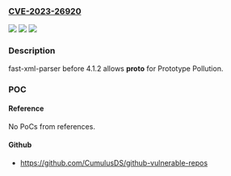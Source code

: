 ### [CVE-2023-26920](https://cve.mitre.org/cgi-bin/cvename.cgi?name=CVE-2023-26920)
![](https://img.shields.io/static/v1?label=Product&message=n%2Fa&color=blue)
![](https://img.shields.io/static/v1?label=Version&message=n%2Fa&color=blue)
![](https://img.shields.io/static/v1?label=Vulnerability&message=n%2Fa&color=brighgreen)

### Description

fast-xml-parser before 4.1.2 allows __proto__ for Prototype Pollution.

### POC

#### Reference
No PoCs from references.

#### Github
- https://github.com/CumulusDS/github-vulnerable-repos

